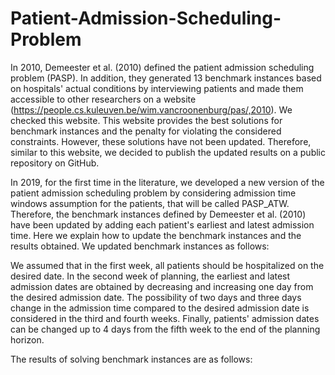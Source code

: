# Patient-Admission-Scheduling-Problem
In 2010, Demeester et al. (2010) defined the patient admission scheduling problem (PASP). In addition, they generated 13 benchmark instances based on hospitals' actual conditions by interviewing patients and made them accessible to other researchers on a website (https://people.cs.kuleuven.be/wim.vancroonenburg/pas/,2010). We checked this website. This website provides the best solutions for benchmark instances and the penalty for violating the considered constraints. However, these solutions have not been updated. Therefore, similar to this website, we decided to publish the updated results on a public repository on GitHub.

In 2019, for the first time in the literature, we developed a new version of the patient admission scheduling problem by considering admission time windows assumption for the patients, that will be called PASP_ATW. Therefore, the benchmark instances defined by Demeester et al. (2010) have been updated by adding each patient's earliest and latest admission time. Here we explain how to update the benchmark instances and the results obtained. We updated benchmark instances as follows:

We assumed that in the first week, all patients should be hospitalized on the desired date. In the second week of planning, the earliest and latest admission dates are obtained by decreasing and increasing one day from the desired admission date. The possibility of two days and three days change in the admission time compared to the desired admission date is considered in the third and fourth weeks. Finally, patients' admission dates can be changed up to 4 days from the fifth week to the end of the planning horizon.

The results of solving benchmark instances are as follows: 
